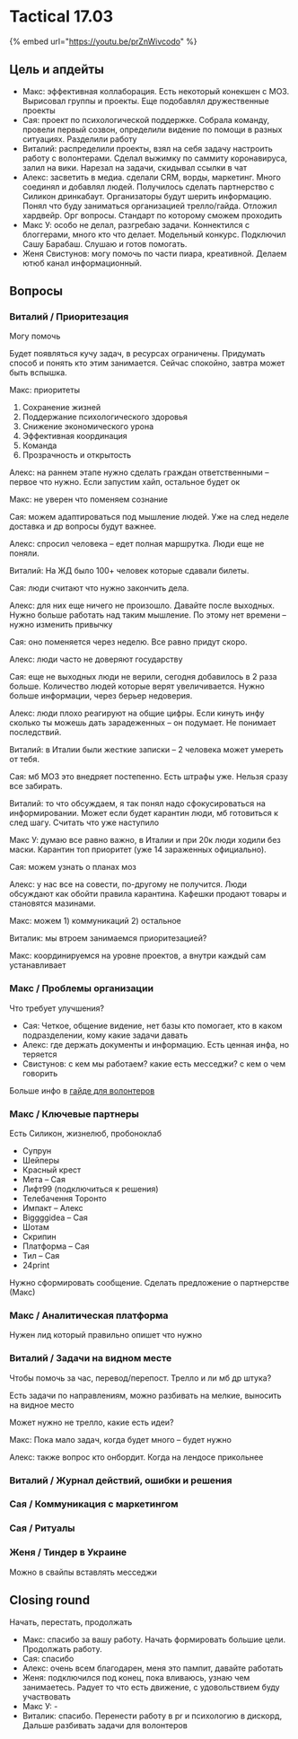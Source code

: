 # Tactical 17.03

{% embed url="https://youtu.be/prZnWivcodo" %}

## Цель и апдейты

* Макс: эффективная коллаборация. Есть некоторый конекшен с МОЗ. Вырисовал группы и проекты. Еще подобавлял дружественные проекты
* Сая: проект по психологической поддержке. Собрала команду, провели первый созвон, определили видение по помощи в разных ситуациях. Разделили работу
* Виталий: распределили проекты, взял на себя задачу настроить работу с волонтерами. Сделал выжимку по саммиту коронавируса, залил на вики. Нарезал на задачи, скидывал ссылки в чат
* Алекс: засветить в медиа. сделали CRM, ворды, маркетинг. Много соединял и добавлял людей. Получилось сделать партнерство с Силикон дринкабаут. Организаторы будут шерить информацию. Понял что буду заниматься организацией трелло/гайда. Отложил хардвейр. Орг вопросы. Стандарт по которому сможем проходить
* Макс У: особо не делал, разгребаю задачи. Коннектился с блоггерами, много кто что делает. Модельный конкурс. Подключил Сашу Барабаш. Слушаю и готов помогать.
* Женя Свистунов: могу помочь по части пиара, креативной. Делаем ютюб канал информационный.

## Вопросы

### Виталий / Приоритезация

Могу помочь

Будет появляться кучу задач, в ресурсах ограничены. Придумать способ и понять кто этим занимается. Сейчас спокойно, завтра может быть вспышка.

Макс: приоритеты

1. Сохранение жизней
2. Поддержание психологического здоровья
3. Снижение экономического урона
4. Эффективная координация
5. Команда
6. Прозрачность и открытость

Алекс: на раннем этапе нужно сделать граждан ответственными – первое что нужно. Если запустим хайп, остальное будет ок

Макс: не уверен что поменяем сознание

Сая: можем адаптироваться под мышление людей. Уже на след неделе доставка и др вопросы будут важнее.

Алекс: спросил человека – едет полная маршрутка. Люди еще не поняли.

Виталий: На ЖД было 100+ человек которые сдавали билеты.

Сая: люди считают что нужно закончить дела.

Алекс: для них еще ничего не произошло. Давайте после выходных. Нужно больше работать над таким мышление. По этому нет времени – нужно изменить привычку

Сая: оно поменяется через неделю. Все равно придут скоро.

Алекс: люди часто не доверяют государству

Сая: еще не выходных люди не верили, сегодня добавилось в 2 раза больше. Количество людей которые верят увеличивается. Нужно больше информации, через берьер недоверия.

Алекс: люди плохо реагируют на общие цифры. Если кинуть инфу сколько ты можешь дать зарадеженных – он подумает. Не понимает последствий.

Виталий: в Италии были жесткие записки – 2 человека может умереть от тебя.

Сая: мб МОЗ это внедряет постепенно. Есть штрафы уже. Нельзя сразу все забирать.

Виталий: то что обсуждаем, я так понял надо сфокусироваться на информировании. Может если будет карантин люди, мб готовиться к след шагу. Считать что уже наступило

Макс У: думаю все равно важно, в Италии и при 20к люди ходили без маски. Карантин топ приоритет \(уже 14 зараженных официально\).

Сая: можем узнать о планах моз

Алекс: у нас все на совести, по-другому не получится. Люди обсуждают как обойти правила карантина. Кафешки продают товары и становятся мазинами.

Макс: можем 1\) коммуникаций 2\) остальное

Виталик: мы втроем занимаемся приоритезацией?

Макс: координируемся на уровне проектов, а внутри каждый сам устанавливает

### Макс / Проблемы организации

Что требует улучшения?

* Сая: Четкое, общение видение, нет базы кто помогает, кто в каком подразделении, кому какие задачи давать
* Алекс: где держать документы и информацию. Есть ценная инфа, но теряется
* Свистунов: с кем мы работаем? какие есть месседжи? с кем о чем говорить

Больше инфо в [гайде для волонтеров](../informaciya-dlya-volonterov-onboarding.md)

### Макс / Ключевые партнеры

Есть Силикон, жизнелюб, пробоноклаб

* Супрун
* Шейперы
* Красный крест
* Мета – Сая
* Лифт99 \(подключиться к решения\)
* Телебачення Торонто
* Импакт – Алекс
* Biggggidea – Сая
* Шотам
* Скрипин
* Платформа – Сая
* Тил – Сая
* 24print

Нужно сформировать сообщение. Сделать предложение о партнерстве \(Макс\)

### Макс / Аналитическая платформа

Нужен лид который правильно опишет что нужно

### Виталий / Задачи на видном месте

Чтобы помочь за час, перевод/перепост. Трелло и ли мб др штука?

Есть задачи по направлениям, можно разбивать на мелкие, выносить на видное место

Может нужно не трелло, какие есть идеи?

Макс: Пока мало задач, когда будет много – будет нужно

Алекс: также вопрос кто онбордит. Когда на лендосе прикольнее

### Виталий / Журнал действий, ошибки и решения

### Сая / Коммуникация с маркетингом

### Сая / Ритуалы

### Женя / Тиндер в Украине

Можно в свайпы вставлять месседжи

## Closing round

Начать, перестать, продолжать

* Макс: спасибо за вашу работу. Начать формировать большие цели. Продолжать работу.
* Сая: спасибо
* Алекс: очень всем благодарен, меня это пампит, давайте работать
* Женя: подключился под конец, пока вливаюсь, узнаю чем занимаетесь. Радует то что есть движение, с удовольствием буду участвовать
* Макс У: -
* Виталик: спасибо. Перенести работу в pr и психологию в дискорд, Дальше разбивать задачи для волонтеров

